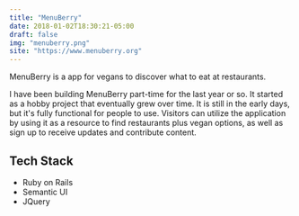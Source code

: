 ```yaml
---
title: "MenuBerry"
date: 2018-01-02T18:30:21-05:00
draft: false
img: "menuberry.png"
site: "https://www.menuberry.org"
---
```


MenuBerry is a app for vegans to discover what to eat at restaurants.

I have been building MenuBerry part-time for the last year or so.  It started as a hobby project that eventually grew over time. It is still in the early days, but it's fully functional for people to use.
Visitors can utilize the application by using it as a resource to find restaurants plus vegan options, as well as sign up to receive updates and contribute content.

## Tech Stack

- Ruby on Rails
- Semantic UI
- JQuery
